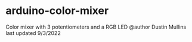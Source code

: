 # arduino-color-mixer
Color mixer with 3 potentiometers and a RGB LED
@author Dustin Mullins
   last updated 9/3/2022
